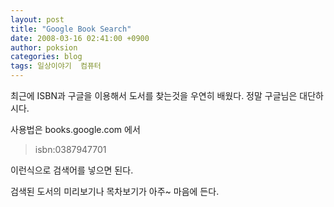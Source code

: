 ```yaml
---
layout: post
title: "Google Book Search"
date: 2008-03-16 02:41:00 +0900
author: poksion
categories: blog
tags: 일상이야기  컴퓨터
---
```


최근에 ISBN과 구글을 이용해서 도서를 찾는것을 우연히 배웠다.
정말 구글님은 대단하시다.

사용법은 books.google.com 에서
> isbn:0387947701

이런식으로 검색어를 넣으면 된다.

검색된 도서의 미리보기나 목차보기가 아주~ 마음에 든다.

